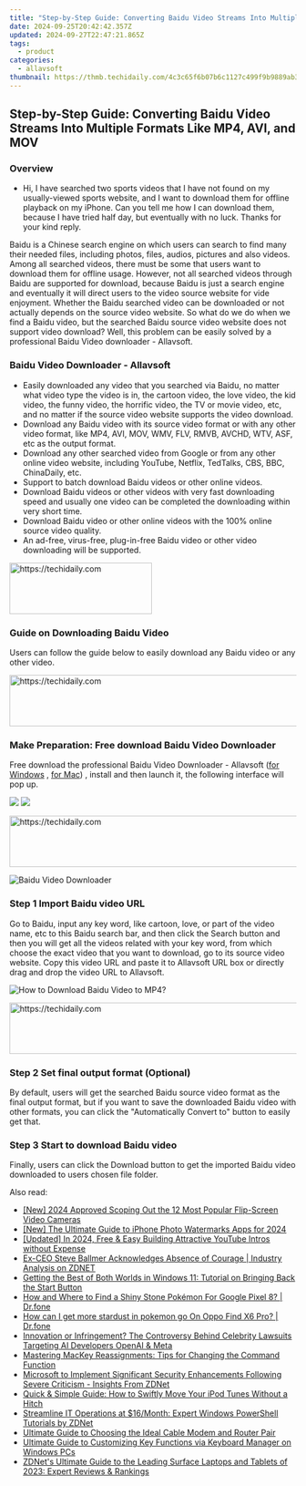 ```yaml
---
title: "Step-by-Step Guide: Converting Baidu Video Streams Into Multiple Formats Like MP4, AVI, and MOV"
date: 2024-09-25T20:42:42.357Z
updated: 2024-09-27T22:47:21.865Z
tags:
  - product
categories:
  - allavsoft
thumbnail: https://thmb.techidaily.com/4c3c65f6b07b6c1127c499f9b9889ab3244702ce710d3692e68eb1f54ab083aa.jpg
---
```


## Step-by-Step Guide: Converting Baidu Video Streams Into Multiple Formats Like MP4, AVI, and MOV

### Overview

* Hi, I have searched two sports videos that I have not found on my usually-viewed sports website, and I want to download them for offline playback on my iPhone. Can you tell me how I can download them, because I have tried half day, but eventually with no luck. Thanks for your kind reply.

Baidu is a Chinese search engine on which users can search to find many their needed files, including photos, files, audios, pictures and also videos. Among all searched videos, there must be some that users want to download them for offline usage. However, not all searched videos through Baidu are supported for download, because Baidu is just a search engine and eventually it will direct users to the video source website for vide enjoyment. Whether the Baidu searched video can be downloaded or not actually depends on the source video website. So what do we do when we find a Baidu video, but the searched Baidu source video website does not support video download? Well, this problem can be easily solved by a professional Baidu Video downloader - Allavsoft.

### Baidu Video Downloader - Allavsoft

* Easily downloaded any video that you searched via Baidu, no matter what video type the video is in, the cartoon video, the love video, the kid video, the funny video, the horrific video, the TV or movie video, etc, and no matter if the source video website supports the video download.
* Download any Baidu video with its source video format or with any other video format, like MP4, AVI, MOV, WMV, FLV, RMVB, AVCHD, WTV, ASF, etc as the output format.
* Download any other searched video from Google or from any other online video website, including YouTube, Netflix, TedTalks, CBS, BBC, ChinaDaily, etc.
* Support to batch download Baidu videos or other online videos.
* Download Baidu videos or other videos with very fast downloading speed and usually one video can be completed the downloading within very short time.
* Download Baidu video or other online videos with the 100% online source video quality.
* An ad-free, virus-free, plug-in-free Baidu video or other video downloading will be supported.

<!-- affiliate ads begin -->
<a href="https://aligracehair.sjv.io/c/5597632/2135354/19272" target="_top" id="2135354">
  <img src="//a.impactradius-go.com/display-ad/19272-2135354" border="0" alt="https://techidaily.com" width="250" height="90"/>
</a>
<img height="0" width="0" src="https://aligracehair.sjv.io/i/5597632/2135354/19272" style="position:absolute;visibility:hidden;" border="0" />
<!-- affiliate ads end -->

### Guide on Downloading Baidu Video

Users can follow the guide below to easily download any Baidu video or any other video.

<!-- affiliate ads begin -->
<a href="https://appsumo.8odi.net/c/5597632/2043856/7443" target="_top" id="2043856">
  <img src="//a.impactradius-go.com/display-ad/7443-2043856" border="0" alt="https://techidaily.com" width="728" height="90"/>
</a>
<img height="0" width="0" src="https://appsumo.8odi.net/i/5597632/2043856/7443" style="position:absolute;visibility:hidden;" border="0" />
<!-- affiliate ads end -->

### Make Preparation: Free download Baidu Video Downloader

Free download the professional Baidu Video Downloader - Allavsoft ([for Windows](https://tools.techidaily.com/allavsoft/products/) , [for Mac](https://tools.techidaily.com/allavsoft/products/)) , install and then launch it, the following interface will pop up.

[![](https://www.allavsoft.com/how-to/../images/how-to/free-download-win.jpg)](https://tools.techidaily.com/allavsoft/products/) [![](https://www.allavsoft.com/how-to/../images/how-to/free-download-mac.jpg)](https://tools.techidaily.com/allavsoft/products/)

<!-- affiliate ads begin -->
<a href="https://unicoeye.pxf.io/c/5597632/2148774/18498" target="_top" id="2148774">
  <img src="//a.impactradius-go.com/display-ad/18498-2148774" border="0" alt="https://techidaily.com" width="728" height="90"/>
</a>
<img height="0" width="0" src="https://unicoeye.pxf.io/i/5597632/2148774/18498" style="position:absolute;visibility:hidden;" border="0" />
<!-- affiliate ads end -->

![Baidu Video Downloader](https://www.allavsoft.com/how-to/../images/allavsoft/screen-shot-600.jpg)

### Step 1 Import Baidu video URL

Go to Baidu, input any key word, like cartoon, love, or part of the video name, etc to this Baidu search bar, and then click the Search button and then you will get all the videos related with your key word, from which choose the exact video that you want to download, go to its source video website. Copy this video URL and paste it to Allavsoft URL box or directly drag and drop the video URL to Allavsoft.

![How to Download Baidu Video to MP4?](https://www.allavsoft.com/how-to/../images/how-to/download-rtmp-video/download-rtmp-video.jpg)

<!-- affiliate ads begin -->
<a href="https://homestyler.sjv.io/c/5597632/1943647/22993" target="_top" id="1943647">
  <img src="//a.impactradius-go.com/display-ad/22993-1943647" border="0" alt="https://techidaily.com" width="728" height="90"/>
</a>
<img height="0" width="0" src="https://homestyler.sjv.io/i/5597632/1943647/22993" style="position:absolute;visibility:hidden;" border="0" />
<!-- affiliate ads end -->

### Step 2 Set final output format (Optional)

By default, users will get the searched Baidu source video format as the final output format, but if you want to save the downloaded Baidu video with other formats, you can click the "Automatically Convert to" button to easily get that.

### Step 3 Start to download Baidu video

Finally, users can click the Download button to get the imported Baidu video downloaded to users chosen file folder.

<ins class="adsbygoogle"
     style="display:block"
     data-ad-format="autorelaxed"
     data-ad-client="ca-pub-7571918770474297"
     data-ad-slot="1223367746"></ins>

<ins class="adsbygoogle"
     style="display:block"
     data-ad-client="ca-pub-7571918770474297"
     data-ad-slot="8358498916"
     data-ad-format="auto"
     data-full-width-responsive="true"></ins>

<span class="atpl-alsoreadstyle">Also read:</span>
<div><ul>
<li><a href="https://youtube-zero.techidaily.com/024-approved-scoping-out-the-12-most-popular-flip-screen-video-cameras/"><u>[New] 2024 Approved Scoping Out the 12 Most Popular Flip-Screen Video Cameras</u></a></li>
<li><a href="https://vp-tips.techidaily.com/new-the-ultimate-guide-to-iphone-photo-watermarks-apps-for-2024/"><u>[New] The Ultimate Guide to iPhone Photo Watermarks Apps for 2024</u></a></li>
<li><a href="https://eaxpv-info.techidaily.com/updated-in-2024-free-and-easy-building-attractive-youtube-intros-without-expense/"><u>[Updated] In 2024, Free & Easy Building Attractive YouTube Intros without Expense</u></a></li>
<li><a href="https://win-premium.techidaily.com/ex-ceo-steve-ballmer-acknowledges-absence-of-courage-industry-analysis-on-zdnet/"><u>Ex-CEO Steve Ballmer Acknowledges Absence of Courage | Industry Analysis on ZDNET</u></a></li>
<li><a href="https://win-premium.techidaily.com/getting-the-best-of-both-worlds-in-windows-11-tutorial-on-bringing-back-the-start-button/"><u>Getting the Best of Both Worlds in Windows 11: Tutorial on Bringing Back the Start Button</u></a></li>
<li><a href="https://pokemon-go-android.techidaily.com/how-and-where-to-find-a-shiny-stone-pokemon-for-google-pixel-8-drfone-by-drfone-virtual-android/"><u>How and Where to Find a Shiny Stone Pokémon For Google Pixel 8? | Dr.fone</u></a></li>
<li><a href="https://android-pokemon-go.techidaily.com/how-can-i-get-more-stardust-in-pokemon-go-on-oppo-find-x6-pro-drfone-by-drfone-virtual-android/"><u>How can I get more stardust in pokemon go On Oppo Find X6 Pro? | Dr.fone</u></a></li>
<li><a href="https://tech-hub.techidaily.com/innovation-or-infringement-the-controversy-behind-celebrity-lawsuits-targeting-ai-developers-openai-and-meta/"><u>Innovation or Infringement? The Controversy Behind Celebrity Lawsuits Targeting AI Developers OpenAI & Meta</u></a></li>
<li><a href="https://win-premium.techidaily.com/mastering-mackey-reassignments-tips-for-changing-the-command-function/"><u>Mastering MacKey Reassignments: Tips for Changing the Command Function</u></a></li>
<li><a href="https://win-premium.techidaily.com/microsoft-to-implement-significant-security-enhancements-following-severe-criticism-insights-from-zdnet/"><u>Microsoft to Implement Significant Security Enhancements Following Severe Criticism - Insights From ZDNet</u></a></li>
<li><a href="https://some-guidance.techidaily.com/quick-and-simple-guide-how-to-swiftly-move-your-ipod-tunes-without-a-hitch/"><u>Quick & Simple Guide: How to Swiftly Move Your iPod Tunes Without a Hitch</u></a></li>
<li><a href="https://win-premium.techidaily.com/streamline-it-operations-at-16month-expert-windows-powershell-tutorials-by-zdnet/"><u>Streamline IT Operations at $16/Month: Expert Windows PowerShell Tutorials by ZDNet</u></a></li>
<li><a href="https://techtrends.techidaily.com/ultimate-guide-to-choosing-the-ideal-cable-modem-and-router-pair/"><u>Ultimate Guide to Choosing the Ideal Cable Modem and Router Pair</u></a></li>
<li><a href="https://win-premium.techidaily.com/ultimate-guide-to-customizing-key-functions-via-keyboard-manager-on-windows-pcs/"><u>Ultimate Guide to Customizing Key Functions via Keyboard Manager on Windows PCs</u></a></li>
<li><a href="https://win-premium.techidaily.com/zdnets-ultimate-guide-to-the-leading-surface-laptops-and-tablets-of-2023-expert-reviews-and-rankings/"><u>ZDNet's Ultimate Guide to the Leading Surface Laptops and Tablets of 2023: Expert Reviews & Rankings</u></a></li>
</ul></div>

